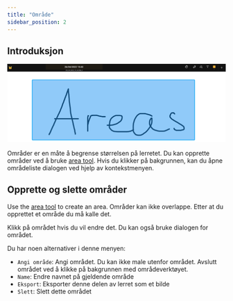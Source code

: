 ```yaml
---
title: "Område"
sidebar_position: 2
---
```


## Introduksjon

![Område](area.png)

Områder er en måte å begrense størrelsen på lerretet. Du kan opprette områder ved å bruke [area tool](tools/area.md). Hvis du klikker på bakgrunnen, kan du åpne områdeliste dialogen ved hjelp av kontekstmenyen.

## Opprette og slette områder

Use the [area tool](tools/area.md) to create an area. Områder kan ikke overlappe. Etter at du opprettet et område du må kalle det.

Klikk på området hvis du vil endre det. Du kan også bruke dialogen for området.

Du har noen alternativer i denne menyen:

* `Angi område`: Angi området. Du kan ikke male utenfor området. Avslutt området ved å klikke på bakgrunnen med områdeverktøyet.
* `Name`: Endre navnet på gjeldende område
* `Eksport`: Eksporter denne delen av lerret som et bilde
* `Slett`: Slett dette området
